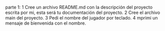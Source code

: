 parte 1: 
1 Cree un archivo README.md con la descripción del proyecto escrita por mi, esta será tu documentación del proyecto. 
2 Cree el archivo main del proyecto.
3 Pedi el nombre del jugador por teclado.
4 mprimi un mensaje de bienvenida con el nombre.

